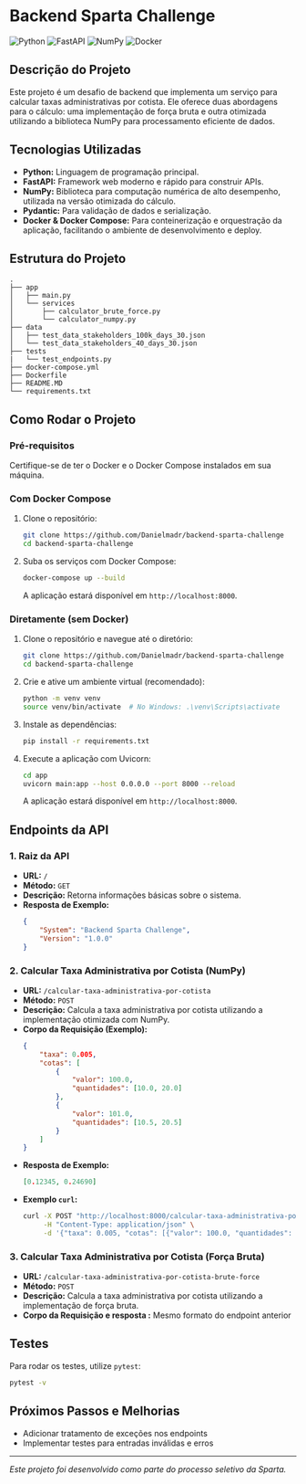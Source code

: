 # Backend Sparta Challenge

![Python](https://img.shields.io/badge/Python-3776AB?style=for-the-badge&logo=python&logoColor=white)
![FastAPI](https://img.shields.io/badge/FastAPI-009688?style=for-the-badge&logo=fastapi&logoColor=white)
![NumPy](https://img.shields.io/badge/NumPy-013243?style=for-the-badge&logo=numpy&logoColor=white)
![Docker](https://img.shields.io/badge/Docker-2496ED?style=for-the-badge&logo=docker&logoColor=white)

## Descrição do Projeto

Este projeto é um desafio de backend que implementa um serviço para calcular taxas administrativas por cotista. Ele oferece duas abordagens para o cálculo: uma implementação de força bruta e outra otimizada utilizando a biblioteca NumPy para processamento eficiente de dados.

## Tecnologias Utilizadas

*   **Python:** Linguagem de programação principal.
*   **FastAPI:** Framework web moderno e rápido para construir APIs.
*   **NumPy:** Biblioteca para computação numérica de alto desempenho, utilizada na versão otimizada do cálculo.
*   **Pydantic:** Para validação de dados e serialização.
*   **Docker & Docker Compose:** Para conteinerização e orquestração da aplicação, facilitando o ambiente de desenvolvimento e deploy.

## Estrutura do Projeto

```
. 
├── app
│   ├── main.py
│   └── services
│       ├── calculator_brute_force.py
│       └── calculator_numpy.py
├── data
│   ├── test_data_stakeholders_100k_days_30.json
│   └── test_data_stakeholders_40_days_30.json
├── tests
|   └── test_endpoints.py
├── docker-compose.yml
├── Dockerfile
├── README.MD
└── requirements.txt
```
## Como Rodar o Projeto

### Pré-requisitos

Certifique-se de ter o Docker e o Docker Compose instalados em sua máquina.

### Com Docker Compose

1.  Clone o repositório:
    ```bash
    git clone https://github.com/Danielmadr/backend-sparta-challenge
    cd backend-sparta-challenge
    ```
2.  Suba os serviços com Docker Compose:
    ```bash
    docker-compose up --build
    ```
    A aplicação estará disponível em `http://localhost:8000`.

### Diretamente (sem Docker)

1.  Clone o repositório e navegue até o diretório:
    ```bash
    git clone https://github.com/Danielmadr/backend-sparta-challenge
    cd backend-sparta-challenge
    ```
2.  Crie e ative um ambiente virtual (recomendado):
    ```bash
    python -m venv venv
    source venv/bin/activate  # No Windows: .\venv\Scripts\activate
    ```
3.  Instale as dependências:
    ```bash
    pip install -r requirements.txt
    ```
4.  Execute a aplicação com Uvicorn:
    ```bash
    cd app
    uvicorn main:app --host 0.0.0.0 --port 8000 --reload
    ```
    A aplicação estará disponível em `http://localhost:8000`.

## Endpoints da API

### 1. Raiz da API

*   **URL:** `/`
*   **Método:** `GET`
*   **Descrição:** Retorna informações básicas sobre o sistema.
*   **Resposta de Exemplo:**
    ```json
    {
        "System": "Backend Sparta Challenge",
        "Version": "1.0.0"
    }
    ```

### 2. Calcular Taxa Administrativa por Cotista (NumPy)

*   **URL:** `/calcular-taxa-administrativa-por-cotista`
*   **Método:** `POST`
*   **Descrição:** Calcula a taxa administrativa por cotista utilizando a implementação otimizada com NumPy.
*   **Corpo da Requisição (Exemplo):**
    ```json
    {
        "taxa": 0.005,
        "cotas": [
            {
                "valor": 100.0,
                "quantidades": [10.0, 20.0]
            },
            {
                "valor": 101.0,
                "quantidades": [10.5, 20.5]
            }
        ]
    }
    ```
*   **Resposta de Exemplo:**
    ```json
    [0.12345, 0.24690]
    ```
*   **Exemplo `curl`:**
    ```bash
    curl -X POST "http://localhost:8000/calcular-taxa-administrativa-por-cotista" \
         -H "Content-Type: application/json" \
         -d '{"taxa": 0.005, "cotas": [{"valor": 100.0, "quantidades": [10.0, 20.0]}, {"valor": 101.0, "quantidades": [10.5, 20.5]}]}'
    ```

### 3. Calcular Taxa Administrativa por Cotista (Força Bruta)

*   **URL:** `/calcular-taxa-administrativa-por-cotista-brute-force`
*   **Método:** `POST`
*   **Descrição:** Calcula a taxa administrativa por cotista utilizando a implementação de força bruta.
*   **Corpo da Requisição e resposta :** Mesmo formato do endpoint anterior
    
## Testes

Para rodar os testes, utilize `pytest`:

```bash
pytest -v
```

## Próximos Passos e Melhorias

- Adicionar tratamento de exceções nos endpoints
- Implementar testes para entradas inválidas e erros

---

*Este projeto foi desenvolvido como parte do processo seletivo da Sparta.*